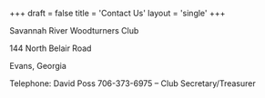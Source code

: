 +++
draft = false
title = 'Contact Us'
layout = 'single'
+++

Savannah River Woodturners Club

144 North Belair Road

Evans, Georgia

Telephone:
David Poss 706-373-6975 – Club Secretary/Treasurer
